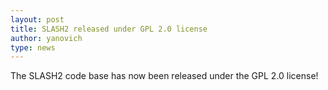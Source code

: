 ```yaml
---
layout: post
title: SLASH2 released under GPL 2.0 license
author: yanovich
type: news
---
```


The SLASH2 code base has now been released under the GPL 2.0 license!
